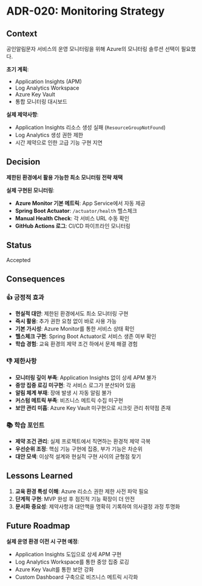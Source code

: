 # ADR-020: Monitoring Strategy

## Context
공인알림문자 서비스의 운영 모니터링을 위해 Azure의 모니터링 솔루션 선택이 필요했다.  

**초기 계획**:
- Application Insights (APM)
- Log Analytics Workspace  
- Azure Key Vault
- 통합 모니터링 대시보드

**실제 제약사항**:
- Application Insights 리소스 생성 실패 (`ResourceGroupNotFound`)
- Log Analytics 생성 권한 제한
- 시간 제약으로 인한 고급 기능 구현 지연

## Decision
**제한된 환경에서 활용 가능한 최소 모니터링 전략 채택**

**실제 구현된 모니터링**:
- **Azure Monitor 기본 메트릭**: App Service에서 자동 제공
- **Spring Boot Actuator**: `/actuator/health` 헬스체크
- **Manual Health Check**: 각 서비스 URL 수동 확인
- **GitHub Actions 로그**: CI/CD 파이프라인 모니터링

## Status
Accepted

## Consequences

### 👍 **긍정적 효과**
- **현실적 대안**: 제한된 환경에서도 최소 모니터링 구현
- **즉시 활용**: 추가 권한 요청 없이 바로 사용 가능
- **기본 가시성**: Azure Monitor를 통한 서비스 상태 확인
- **헬스체크 구현**: Spring Boot Actuator로 서비스 생존 여부 확인
- **학습 경험**: 교육 환경의 제약 조건 하에서 문제 해결 경험

### 👎 **제한사항**
- **모니터링 깊이 부족**: Application Insights 없이 상세 APM 불가
- **중앙 집중 로깅 미구현**: 각 서비스 로그가 분산되어 있음
- **알림 체계 부재**: 장애 발생 시 자동 알림 불가
- **커스텀 메트릭 부족**: 비즈니스 메트릭 수집 미구현
- **보안 관리 미흡**: Azure Key Vault 미구현으로 시크릿 관리 취약점 존재

### 📚 **학습 포인트**
- **제약 조건 관리**: 실제 프로젝트에서 직면하는 환경적 제약 극복
- **우선순위 조정**: 핵심 기능 구현에 집중, 부가 기능은 차순위
- **대안 모색**: 이상적 설계와 현실적 구현 사이의 균형점 찾기

## Lessons Learned
1. **교육 환경 특성 이해**: Azure 리소스 권한 제한 사전 파악 필요
2. **단계적 구현**: MVP 완성 후 점진적 기능 확장이 더 안전
3. **문서화 중요성**: 제약사항과 대안책을 명확히 기록하여 의사결정 과정 투명화

## Future Roadmap
**실제 운영 환경 이전 시 구현 예정**:
- Application Insights 도입으로 상세 APM 구현
- Log Analytics Workspace를 통한 중앙 집중 로깅
- Azure Key Vault를 통한 보안 강화
- Custom Dashboard 구축으로 비즈니스 메트릭 시각화